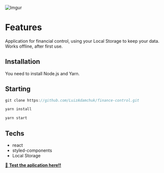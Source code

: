 ![Imgur](https://i.imgur.com/AavmoOpl.png)

# Features

Application for financial control, using your Local Storage to keep your data. <br/>
Works offline, after first use.<br/>

## Installation

You need to install Node.js and Yarn.

## Starting

```jsx
git clone https://github.com/LuizAdamchuk/finance-control.git

```
```jsx
yarn install

```
```jsx
yarn start

```

## Techs

- react
- styled-components
- Local Storage


[:rocket: **Test the aplication here!!**](https://controle-financeiro-dmchk.netlify.app/)
